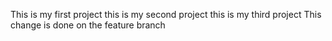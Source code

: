 This is  my first project
this is my second project 
this is my third project 
This change is done on the feature branch